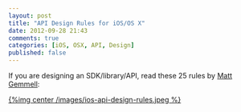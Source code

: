 ```yaml
---
layout: post
title: "API Design Rules for iOS/OS X"
date: 2012-09-28 21:43
comments: true
categories: [iOS, OSX, API, Design]
published: false
---
```


If you are designing an SDK/library/API, read these 25 rules by [Matt Gemmell](http://mattgemmell.com/2012/05/24/api-design/):

[{%img center /images/ios-api-design-rules.jpeg %}](http://mattgemmell.com/2012/05/24/api-design/)